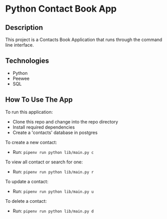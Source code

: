 # Python Contact Book App


## Description
This project is a Contacts Book Application that runs through the command line interface.


## Technologies

* Python
* Peewee
* SQL


## How To Use The App
To run this application:
- Clone this repo and change into the repo directory
- Install required dependencies
- Create a 'contacts' database in postgres

To create a new contact:
- Run: `pipenv run python lib/main.py c`

To view all contact or search for one:
- Run: `pipenv run python lib/main.py r`

To update a contact:
- Run: `pipenv run python lib/main.py u`

To delete a contact:
- Run: `pipenv run python lib/main.py d`
